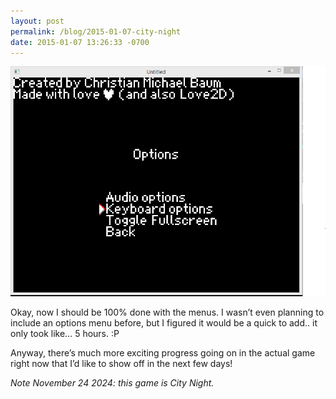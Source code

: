 ```yaml
---
layout: post
permalink: /blog/2015-01-07-city-night
date: 2015-01-07 13:26:33 -0700
---
```


![A screenshot of a video game options menu](/images/tumblr_nhtsw9CPSJ1s8sajyo1_1280.png)

Okay, now I should be 100% done with the menus. I wasn’t even planning to include an options menu before, but I figured it would be a quick to add.. it only took like… 5 hours. :P

Anyway, there’s much more exciting progress going on in the actual game right now that I’d like to show off in the next few days!

*Note November 24 2024: this game is City Night.*
